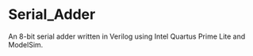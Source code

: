 # Serial_Adder
An 8-bit serial adder written in Verilog using Intel Quartus Prime Lite and ModelSim.

